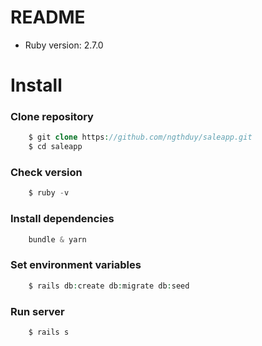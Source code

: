 # README


* Ruby version: 2.7.0


# Install

### Clone repository

```php
    $ git clone https://github.com/ngthduy/saleapp.git
    $ cd saleapp
```
### Check version
```php
    $ ruby -v
```

### Install dependencies
```php
    bundle & yarn
```



### Set environment variables
```php
    $ rails db:create db:migrate db:seed
``` 
### Run server
```php
    $ rails s
```


```php

```